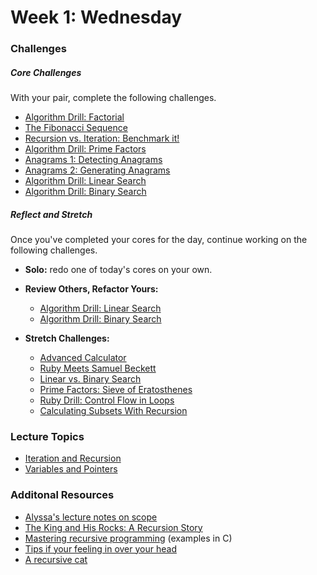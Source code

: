 # Week 1:  Wednesday

### Challenges

##### Core Challenges
With your pair, complete the following challenges.

- [Algorithm Drill: Factorial](https://github.com/bobolinks-2014/algorithm-drill-factorial-challenge)
- [The Fibonacci Sequence](https://github.com/bobolinks-2014/the-fibonacci-sequence-challenge)
- [Recursion vs. Iteration: Benchmark it!](https://github.com/bobolinks-2014/recursion-vs-iteration-benchmarking-it-challenge)
- [Algorithm Drill: Prime Factors](https://github.com/bobolinks-2014/algorithm-drill-prime-factors-challenge)
- [Anagrams 1: Detecting Anagrams](https://github.com/bobolinks-2014/anagrams-1-detecting-anagrams-challenge)
- [Anagrams 2: Generating Anagrams](https://github.com/bobolinks-2014/anagrams-2-generating-anagrams-challenge)
- [Algorithm Drill: Linear Search](https://github.com/bobolinks-2014/algorithm-drill-linear-search-challenge)
- [Algorithm Drill: Binary Search](https://github.com/bobolinks-2014/algorithm-drill-binary-search-challenge)


##### Reflect and Stretch
Once you've completed your cores for the day, continue working on the following challenges.

- **Solo:** redo one of today's cores on your own.

- **Review Others, Refactor Yours:**
  - [Algorithm Drill: Linear Search](https://github.com/bobolinks-2014/algorithm-drill-linear-search-challenge)
  - [Algorithm Drill: Binary Search](https://github.com/bobolinks-2014/algorithm-drill-binary-search-challenge)

- **Stretch Challenges:**
  - [Advanced Calculator](https://github.com/bobolinks-2014/advanced-calculator-challenge)
  - [Ruby Meets Samuel Beckett](https://github.com/bobolinks-2014/quad-ruby-meets-samuel-beckett-challenge)
  - [Linear vs. Binary Search](https://github.com/bobolinks-2014/binary-vs-linear-searching-challenge)
  - [Prime Factors: Sieve of Eratosthenes](https://github.com/bobolinks-2014/prime-factors-sieve-of-eratosthenes-challenge)
  - [Ruby Drill: Control Flow in Loops](https://github.com/bobolinks-2014/ruby-drill-control-flow-in-loops-challenge)
  - [Calculating Subsets With Recursion](https://github.com/bobolinks-2014/review-calculating-subsets-with-recursion-challenge)


### Lecture Topics
* [Iteration and Recursion](../resources/lectures.md#iteration-and-recursion)
* [Variables and Pointers](../resources/lectures.md#variables-and-pointers)

### Additonal Resources
* [Alyssa's lecture notes on scope](https://gist.github.com/alycit/cce40544f02946715266)
* [The King and His Rocks: A Recursion Story](http://ruby.bastardsbook.com/chapters/recursion/)
* [Mastering recursive programming](http://www.ibm.com/developerworks/library/l-recurs/index.html) (examples in C)
* [Tips if your feeling in over your head](http://blog.42floors.com/fake-courage/#.Ujnq1GRARq6)
* [A recursive cat](http://sweetsugarmama.net/wp-content/uploads/2011/09/hello-kitty-cat-costume.jpg)
